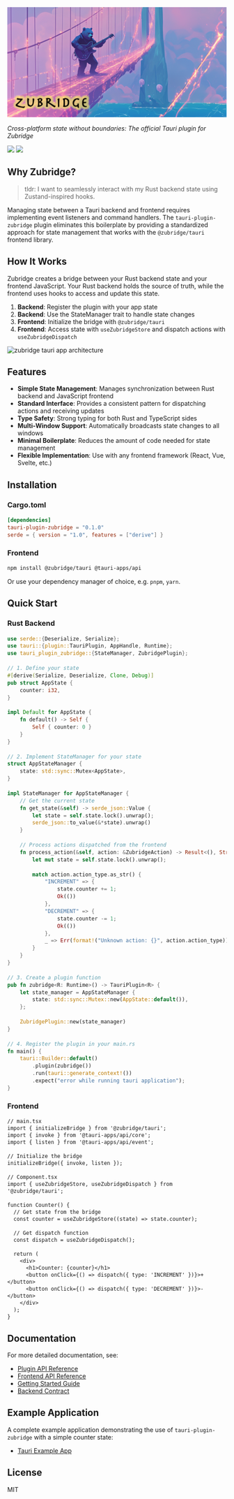 <picture>
  <img alt="zubridge hero image" src="https://raw.githubusercontent.com/goosewobbler/zubridge/main/resources/zubridge-hero.png" onerror="this.style.display='none';document.getElementById('fallback-title').style.display='block'"/>
</picture>

<h1 id="fallback-title" style="display:none">Zubridge Tauri Plugin</h1>

_Cross-platform state without boundaries: The official Tauri plugin for Zubridge_

<a href="https://crates.io/crates/tauri-plugin-zubridge" alt="Crates.io Version">
  <img src="https://img.shields.io/crates/v/tauri-plugin-zubridge" /></a>
<a href="https://crates.io/crates/tauri-plugin-zubridge" alt="Crates.io Downloads">
  <img src="https://img.shields.io/crates/d/tauri-plugin-zubridge" /></a>

## Why Zubridge?

> tldr: I want to seamlessly interact with my Rust backend state using Zustand-inspired hooks.

Managing state between a Tauri backend and frontend requires implementing event listeners and command handlers. The `tauri-plugin-zubridge` plugin eliminates this boilerplate by providing a standardized approach for state management that works with the `@zubridge/tauri` frontend library.

## How It Works

Zubridge creates a bridge between your Rust backend state and your frontend JavaScript. Your Rust backend holds the source of truth, while the frontend uses hooks to access and update this state.

1. **Backend**: Register the plugin with your app state
2. **Backend**: Use the StateManager trait to handle state changes
3. **Frontend**: Initialize the bridge with `@zubridge/tauri`
4. **Frontend**: Access state with `useZubridgeStore` and dispatch actions with `useZubridgeDispatch`

<img alt="zubridge tauri app architecture" src="https://raw.githubusercontent.com/goosewobbler/zubridge/main/resources/zubridge-tauri-app-architecture-v2.png"/>

## Features

- **Simple State Management**: Manages synchronization between Rust backend and JavaScript frontend
- **Standard Interface**: Provides a consistent pattern for dispatching actions and receiving updates
- **Type Safety**: Strong typing for both Rust and TypeScript sides
- **Multi-Window Support**: Automatically broadcasts state changes to all windows
- **Minimal Boilerplate**: Reduces the amount of code needed for state management
- **Flexible Implementation**: Use with any frontend framework (React, Vue, Svelte, etc.)

## Installation

### Cargo.toml

```toml
[dependencies]
tauri-plugin-zubridge = "0.1.0"
serde = { version = "1.0", features = ["derive"] }
```

### Frontend

```bash
npm install @zubridge/tauri @tauri-apps/api
```

Or use your dependency manager of choice, e.g. `pnpm`, `yarn`.

## Quick Start

### Rust Backend

```rust
use serde::{Deserialize, Serialize};
use tauri::{plugin::TauriPlugin, AppHandle, Runtime};
use tauri_plugin_zubridge::{StateManager, ZubridgePlugin};

// 1. Define your state
#[derive(Serialize, Deserialize, Clone, Debug)]
pub struct AppState {
    counter: i32,
}

impl Default for AppState {
    fn default() -> Self {
        Self { counter: 0 }
    }
}

// 2. Implement StateManager for your state
struct AppStateManager {
    state: std::sync::Mutex<AppState>,
}

impl StateManager for AppStateManager {
    // Get the current state
    fn get_state(&self) -> serde_json::Value {
        let state = self.state.lock().unwrap();
        serde_json::to_value(&*state).unwrap()
    }

    // Process actions dispatched from the frontend
    fn process_action(&self, action: &ZubridgeAction) -> Result<(), String> {
        let mut state = self.state.lock().unwrap();

        match action.action_type.as_str() {
            "INCREMENT" => {
                state.counter += 1;
                Ok(())
            },
            "DECREMENT" => {
                state.counter -= 1;
                Ok(())
            },
            _ => Err(format!("Unknown action: {}", action.action_type)),
        }
    }
}

// 3. Create a plugin function
pub fn zubridge<R: Runtime>() -> TauriPlugin<R> {
    let state_manager = AppStateManager {
        state: std::sync::Mutex::new(AppState::default()),
    };

    ZubridgePlugin::new(state_manager)
}

// 4. Register the plugin in your main.rs
fn main() {
    tauri::Builder::default()
        .plugin(zubridge())
        .run(tauri::generate_context!())
        .expect("error while running tauri application");
}
```

### Frontend

```tsx
// main.tsx
import { initializeBridge } from '@zubridge/tauri';
import { invoke } from '@tauri-apps/api/core';
import { listen } from '@tauri-apps/api/event';

// Initialize the bridge
initializeBridge({ invoke, listen });

// Component.tsx
import { useZubridgeStore, useZubridgeDispatch } from '@zubridge/tauri';

function Counter() {
  // Get state from the bridge
  const counter = useZubridgeStore((state) => state.counter);

  // Get dispatch function
  const dispatch = useZubridgeDispatch();

  return (
    <div>
      <h1>Counter: {counter}</h1>
      <button onClick={() => dispatch({ type: 'INCREMENT' })}>+</button>
      <button onClick={() => dispatch({ type: 'DECREMENT' })}>-</button>
    </div>
  );
}
```

## Documentation

For more detailed documentation, see:

- [Plugin API Reference](https://github.com/goosewobbler/zubridge/blob/main/packages/tauri-plugin-zubridge/README.md)
- [Frontend API Reference](https://github.com/goosewobbler/zubridge/blob/main/packages/tauri/docs/api-reference.md)
- [Getting Started Guide](https://github.com/goosewobbler/zubridge/blob/main/packages/tauri/docs/getting-started.md)
- [Backend Contract](https://github.com/goosewobbler/zubridge/blob/main/packages/tauri/docs/backend-process.md)

## Example Application

A complete example application demonstrating the use of `tauri-plugin-zubridge` with a simple counter state:

- [Tauri Example App](https://github.com/goosewobbler/zubridge/tree/main/apps/tauri-example)

## License

MIT
